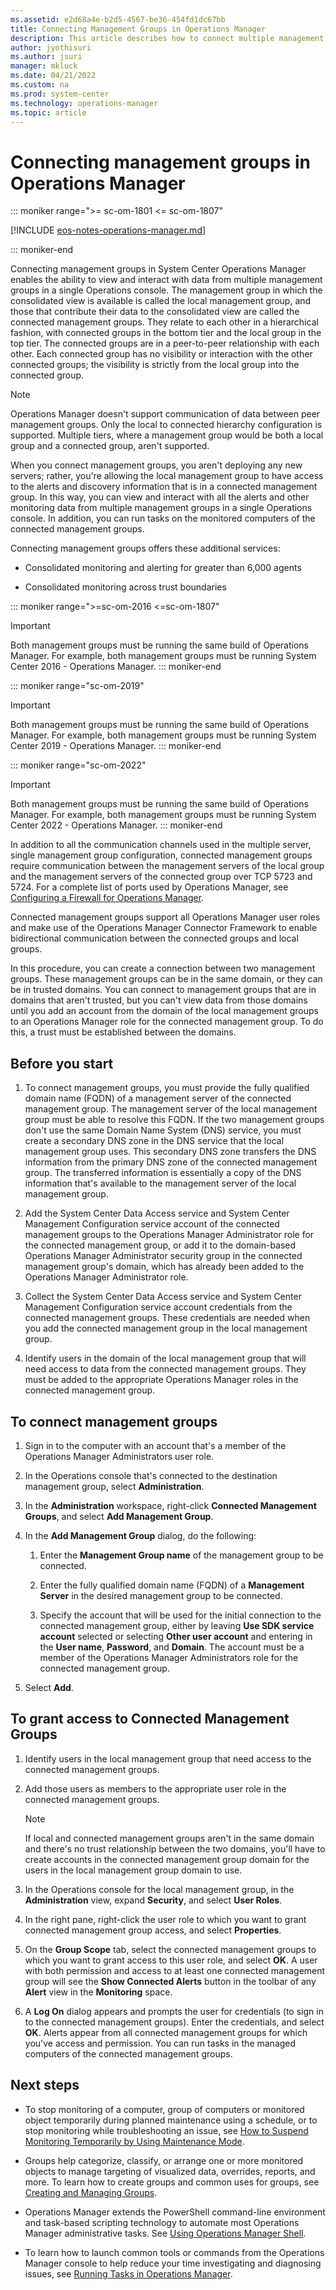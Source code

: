 ```yaml
---
ms.assetid: e2d68a4e-b2d5-4567-be36-454fd1dc67bb
title: Connecting Management Groups in Operations Manager
description: This article describes how to connect multiple management groups for a consolidated view in a single Operations console.
author: jyothisuri
ms.author: jsuri
manager: mkluck
ms.date: 04/21/2022
ms.custom: na
ms.prod: system-center
ms.technology: operations-manager
ms.topic: article
---
```


# Connecting management groups in Operations Manager

::: moniker range=">= sc-om-1801 <= sc-om-1807"

[!INCLUDE [eos-notes-operations-manager.md](../includes/eos-notes-operations-manager.md)]

::: moniker-end


Connecting management groups in System Center Operations Manager enables the ability to view and interact with data from multiple management groups in a single Operations console. The management group in which the consolidated view is available is called the local management group, and those that contribute their data to the consolidated view are called the connected management groups. They relate to each other in a hierarchical fashion, with connected groups in the bottom tier and the local group in the top tier. The connected groups are in a peer-to-peer relationship with each other. Each connected group has no visibility or interaction with the other connected groups; the visibility is strictly from the local group into the connected group.  

> [!NOTE]  
> Operations Manager doesn't support communication of data between peer management groups. Only the local to connected hierarchy configuration is supported. Multiple tiers, where a management group would be both a local group and a connected group, aren't supported.  

When you connect management groups, you aren't deploying any new servers; rather, you're allowing the local management group to have access to the alerts and discovery information that is in a connected management group. In this way, you can view and interact with all the alerts and other monitoring data from multiple management groups in a single Operations console. In addition, you can run tasks on the monitored computers of the connected management groups.  

Connecting management groups offers these additional services:  

-   Consolidated monitoring and alerting for greater than 6,000 agents  

-   Consolidated monitoring across trust boundaries  

::: moniker range=">=sc-om-2016 <=sc-om-1807"
> [!IMPORTANT]  
> Both management groups must be running the same build of Operations Manager. For example, both management groups must be running System Center 2016 - Operations Manager. 
::: moniker-end 

::: moniker range="sc-om-2019"
> [!IMPORTANT]  
> Both management groups must be running the same build of Operations Manager. For example, both management groups must be running System Center 2019 - Operations Manager. 
::: moniker-end 

::: moniker range="sc-om-2022"
> [!IMPORTANT]  
> Both management groups must be running the same build of Operations Manager. For example, both management groups must be running System Center 2022 - Operations Manager. 
::: moniker-end 

In addition to all the communication channels used in the multiple server, single management group configuration, connected management groups require communication between the management servers of the local group and the management servers of the connected group over TCP 5723 and 5724. For a complete list of ports used by Operations Manager, see [Configuring a Firewall for Operations Manager](plan-security-config-firewall.md).  

Connected management groups support all Operations Manager user roles and make use of the Operations Manager Connector Framework to enable bidirectional communication between the connected groups and local groups.  

In this procedure, you can create a connection between two management groups. These management groups can be in the same domain, or they can be in trusted domains. You can connect to management groups that are in domains that aren't trusted, but you can't view data from those domains until you add an account from the domain of the local management groups to an Operations Manager role for the connected management group. To do this, a trust must be established between the domains.  

## Before you start  

1.  To connect management groups, you must provide the fully qualified domain name (FQDN) of a management server of the connected management group. The management server of the local management group must be able to resolve this FQDN. If the two management groups don't use the same Domain Name System (DNS) service, you must create a secondary DNS zone in the DNS service that the local management group uses. This secondary DNS zone transfers the DNS information from the primary DNS zone of the connected management group. The transferred information is essentially a copy of the DNS information that's available to the management server of the local management group.  

2.  Add the System Center Data Access service and System Center Management Configuration service account of the connected management groups to the Operations Manager Administrator role for the connected management group, or add it to the domain-based Operations Manager Administrator security group in the connected management group's domain, which has already been added to the Operations Manager Administrator role.  

3.  Collect the System Center Data Access service and System Center Management Configuration service account credentials from the connected management groups. These credentials are needed when you add the connected management group in the local management group.  

4.  Identify users in the domain of the local management group that will need access to data from the connected management groups. They must be added to the appropriate Operations Manager roles in the connected management group.  

## To connect management groups  

1.  Sign in to the computer with an account that's a member of the Operations Manager Administrators user role.  

2.  In the Operations console that's connected to the destination management group, select **Administration**.  

3.  In the **Administration** workspace, right-click **Connected Management Groups**, and select **Add Management Group**.  

4.  In the **Add Management Group** dialog, do the following:  

    1.  Enter the **Management Group name** of the management group to be connected.  

    2.  Enter the fully qualified domain name (FQDN) of a **Management Server** in the desired management group to be connected.  

    3.  Specify the account that will be used for the initial connection to the connected management group, either by leaving **Use SDK service account** selected or selecting **Other user account** and entering in the **User name**, **Password**, and **Domain**. The account must be a member of the Operations Manager&nbsp;Administrators role for the connected management group.  

5.  Select **Add**.  

## To grant access to Connected Management Groups  

1.  Identify users in the local management group that need access to the connected management groups.  

2.  Add those users as members to the appropriate user role in the connected management groups.  

    > [!NOTE]  
    > If local and connected management groups aren't in the same domain and there's no trust relationship between the two domains, you'll have to create accounts in the connected management group domain for the users in the local management group domain to use.  

3.  In the Operations console for the local management group, in the **Administration** view, expand **Security**, and select **User Roles**.  

4.  In the right pane, right-click the user role to which you want to grant connected management group access, and select **Properties**.  

5.  On the **Group Scope** tab, select the connected management groups to which you want to grant access to this user role, and select **OK**. A user with both permission and access to at least one connected management group will see the **Show Connected Alerts** button in the toolbar of any **Alert** view in the **Monitoring** space.  

6.  A **Log On** dialog appears and prompts the user for credentials (to sign in to the connected management groups). Enter the credentials, and select **OK**. Alerts appear from all connected management groups for which you've access and permission. You can run tasks in the managed computers of the connected management groups.  

## Next steps

- To stop monitoring of a computer, group of computers or monitored object temporarily during planned maintenance using a schedule, or to stop monitoring while troubleshooting an issue, see [How to Suspend Monitoring Temporarily by Using Maintenance Mode](manage-maintenance-mode-overview.md).  

- Groups help categorize, classify, or arrange one or more monitored objects to manage targeting of visualized data, overrides, reports, and more. To learn how to create groups and common uses for groups, see [Creating and Managing Groups](manage-create-manage-groups.md).  

- Operations Manager extends the PowerShell command-line environment and task-based scripting technology to automate most Operations Manager administrative tasks. See [Using Operations Manager Shell](manage-using-omcmdlets.md).

- To learn how to launch common tools or commands from the Operations Manager console to help reduce your time investigating and diagnosing issues, see [Running Tasks in Operations Manager](manage-running-tasks.md).  
